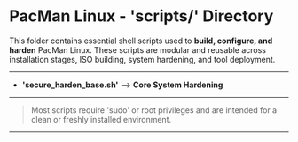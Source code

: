 # PacMan Linux - 'scripts/' Directory 
This folder contains essential shell scripts used to **build, configure, and harden** PacMan Linux.
These scripts are modular and reusable across installation stages, ISO building, system hardening, and tool deployment.

---

- **'secure_harden_base.sh'** --> **Core System Hardening** 

---


> Most scripts require 'sudo' or root privileges and are intended for a clean or freshly installed environment.

---

